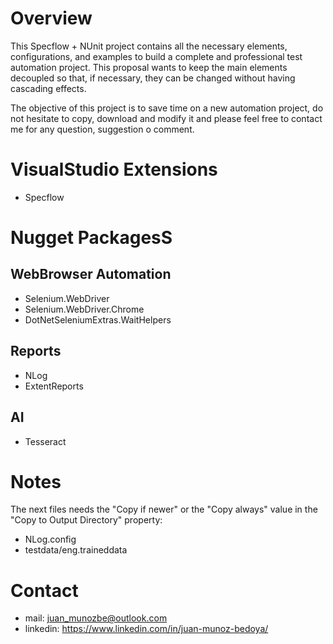 # Overview
This Specflow + NUnit project contains all the necessary elements, configurations, and examples to build 
a complete and professional test automation project. This proposal wants to keep the main elements decoupled so that, if necessary, they can be changed without having cascading effects.

The objective of this project is to save time on a new automation project, do not hesitate to copy, download and modify it and please feel free to contact me for any question, suggestion o comment.

# VisualStudio Extensions
+ Specflow

# Nugget PackagesS
## WebBrowser Automation
+ Selenium.WebDriver
+ Selenium.WebDriver.Chrome
+ DotNetSeleniumExtras.WaitHelpers

## Reports
+ NLog
+ ExtentReports

## AI
+ Tesseract

# Notes
The next files needs the "Copy if newer" or the "Copy always" value in the "Copy to Output Directory" property:
+ NLog.config
+ testdata/eng.traineddata

# Contact
+ mail: juan_munozbe@outlook.com
+ linkedin: https://www.linkedin.com/in/juan-munoz-bedoya/